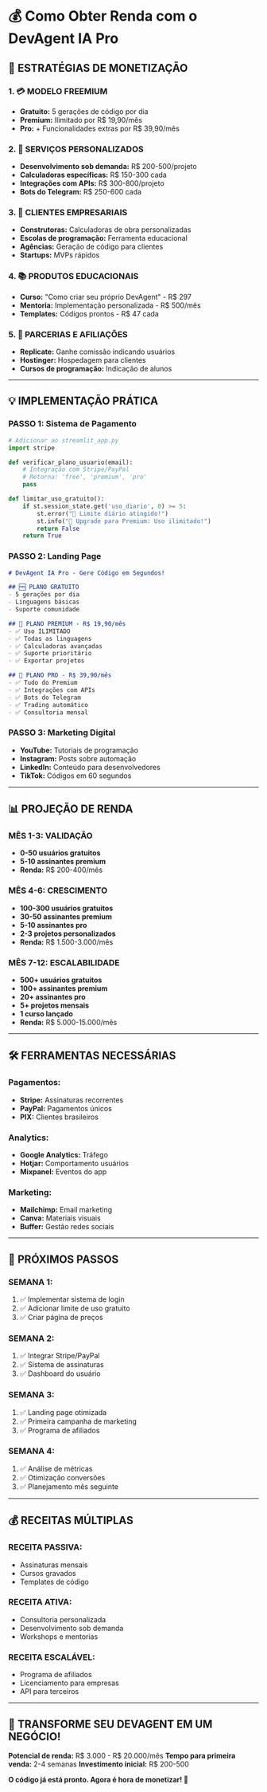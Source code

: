 # 💰 Como Obter Renda com o DevAgent IA Pro

## 🚀 ESTRATÉGIAS DE MONETIZAÇÃO

### 1. 💳 **MODELO FREEMIUM**
- **Gratuito:** 5 gerações de código por dia
- **Premium:** Ilimitado por R$ 19,90/mês
- **Pro:** + Funcionalidades extras por R$ 39,90/mês

### 2. 🎯 **SERVIÇOS PERSONALIZADOS**
- **Desenvolvimento sob demanda:** R$ 200-500/projeto
- **Calculadoras específicas:** R$ 150-300 cada
- **Integrações com APIs:** R$ 300-800/projeto
- **Bots do Telegram:** R$ 250-600 cada

### 3. 🏢 **CLIENTES EMPRESARIAIS**
- **Construtoras:** Calculadoras de obra personalizadas
- **Escolas de programação:** Ferramenta educacional
- **Agências:** Geração de código para clientes
- **Startups:** MVPs rápidos

### 4. 📚 **PRODUTOS EDUCACIONAIS**
- **Curso:** "Como criar seu próprio DevAgent" - R$ 297
- **Mentoria:** Implementação personalizada - R$ 500/mês
- **Templates:** Códigos prontos - R$ 47 cada

### 5. 🤝 **PARCERIAS E AFILIAÇÕES**
- **Replicate:** Ganhe comissão indicando usuários
- **Hostinger:** Hospedagem para clientes
- **Cursos de programação:** Indicação de alunos

---

## 💡 IMPLEMENTAÇÃO PRÁTICA

### PASSO 1: Sistema de Pagamento
```python
# Adicionar ao streamlit_app.py
import stripe

def verificar_plano_usuario(email):
    # Integração com Stripe/PayPal
    # Retorna: 'free', 'premium', 'pro'
    pass

def limitar_uso_gratuito():
    if st.session_state.get('uso_diario', 0) >= 5:
        st.error("🚫 Limite diário atingido!")
        st.info("💎 Upgrade para Premium: Uso ilimitado!")
        return False
    return True
```

### PASSO 2: Landing Page
```markdown
# DevAgent IA Pro - Gere Código em Segundos!

## 🆓 PLANO GRATUITO
- 5 gerações por dia
- Linguagens básicas
- Suporte comunidade

## 💎 PLANO PREMIUM - R$ 19,90/mês  
- ✅ Uso ILIMITADO
- ✅ Todas as linguagens
- ✅ Calculadoras avançadas
- ✅ Suporte prioritário
- ✅ Exportar projetos

## 🚀 PLANO PRO - R$ 39,90/mês
- ✅ Tudo do Premium
- ✅ Integrações com APIs
- ✅ Bots do Telegram
- ✅ Trading automático
- ✅ Consultoria mensal
```

### PASSO 3: Marketing Digital
- **YouTube:** Tutoriais de programação
- **Instagram:** Posts sobre automação
- **LinkedIn:** Conteúdo para desenvolvedores
- **TikTok:** Códigos em 60 segundos

---

## 📊 PROJEÇÃO DE RENDA

### MÊS 1-3: VALIDAÇÃO
- **0-50 usuários gratuitos**
- **5-10 assinantes premium**
- **Renda:** R$ 200-400/mês

### MÊS 4-6: CRESCIMENTO
- **100-300 usuários gratuitos**
- **30-50 assinantes premium**
- **5-10 assinantes pro**
- **2-3 projetos personalizados**
- **Renda:** R$ 1.500-3.000/mês

### MÊS 7-12: ESCALABILIDADE
- **500+ usuários gratuitos**
- **100+ assinantes premium**
- **20+ assinantes pro**
- **5+ projetos mensais**
- **1 curso lançado**
- **Renda:** R$ 5.000-15.000/mês

---

## 🛠️ FERRAMENTAS NECESSÁRIAS

### Pagamentos:
- **Stripe:** Assinaturas recorrentes
- **PayPal:** Pagamentos únicos
- **PIX:** Clientes brasileiros

### Analytics:
- **Google Analytics:** Tráfego
- **Hotjar:** Comportamento usuários
- **Mixpanel:** Eventos do app

### Marketing:
- **Mailchimp:** Email marketing
- **Canva:** Materiais visuais
- **Buffer:** Gestão redes sociais

---

## 🎯 PRÓXIMOS PASSOS

### SEMANA 1:
1. ✅ Implementar sistema de login
2. ✅ Adicionar limite de uso gratuito
3. ✅ Criar página de preços

### SEMANA 2:
1. ✅ Integrar Stripe/PayPal
2. ✅ Sistema de assinaturas
3. ✅ Dashboard do usuário

### SEMANA 3:
1. ✅ Landing page otimizada
2. ✅ Primeira campanha de marketing
3. ✅ Programa de afiliados

### SEMANA 4:
1. ✅ Análise de métricas
2. ✅ Otimização conversões
3. ✅ Planejamento mês seguinte

---

## 💰 RECEITAS MÚLTIPLAS

### RECEITA PASSIVA:
- Assinaturas mensais
- Cursos gravados
- Templates de código

### RECEITA ATIVA:
- Consultoria personalizada
- Desenvolvimento sob demanda
- Workshops e mentorias

### RECEITA ESCALÁVEL:
- Programa de afiliados
- Licenciamento para empresas
- API para terceiros

---

## 🚀 TRANSFORME SEU DEVAGENT EM UM NEGÓCIO!

**Potencial de renda:** R$ 3.000 - R$ 20.000/mês
**Tempo para primeira venda:** 2-4 semanas
**Investimento inicial:** R$ 200-500

**O código já está pronto. Agora é hora de monetizar! 💪**
